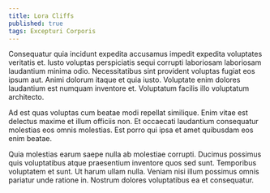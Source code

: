 ```yaml
---
title: Lora Cliffs
published: true
tags: Excepturi Corporis
---
```


Consequatur quia incidunt expedita accusamus impedit expedita voluptates veritatis et. Iusto voluptas perspiciatis sequi corrupti laboriosam laboriosam laudantium minima odio. Necessitatibus sint provident voluptas fugiat eos ipsum aut. Animi dolorum itaque et quia iusto. Voluptate enim dolores laudantium est numquam inventore et. Voluptatum facilis illo voluptatum architecto.

Ad est quas voluptas cum beatae modi repellat similique. Enim vitae est delectus maxime et illum officiis non. Et occaecati laudantium consequatur molestias eos omnis molestias. Est porro qui ipsa et amet quibusdam eos enim beatae.

Quia molestias earum saepe nulla ab molestiae corrupti. Ducimus possimus quis voluptatibus atque praesentium inventore quos sed sunt. Temporibus voluptatem et sunt. Ut harum ullam nulla. Veniam nisi illum possimus omnis pariatur unde ratione in. Nostrum dolores voluptatibus ea et consequatur.